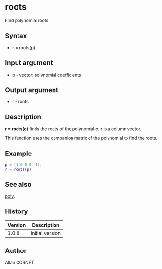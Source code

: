 

# roots

Find polynomial roots.

## Syntax

- r = roots(p)

## Input argument

 - p - vector: polynomial coefficients

## Output argument

 - r - roots

## Description


  <p><b>r = roots(c)</b> finds the roots of the polynomial <b>c</b>. <b>r</b> is a column vector.</p>
  <p>This function uses the companion matrix of the polynomial to find the roots.</p>


## Example

```matlab
p = [1 0 0 0 -1];
r = roots(p)
```

## See also

[poly](poly.md).
## History

|Version|Description|
|------|------|
|1.0.0|initial version|


## Author

Allan CORNET



